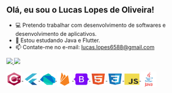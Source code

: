  <h2>Olá, eu sou o Lucas Lopes de Oliveira!</h2>
 
- 💻 Pretendo trabalhar com desenvolvimento de softwares e desenvolvimento de aplicativos.
- 🌱 Estou estudando Java e Flutter.
- 📫 Contate-me no e-mail: lucas.lopes6588@gmail.com

 <div>
  <a href="https://github.com/Lucas-Olv">
  <img height="160em" src="https://github-readme-stats.vercel.app/api?username=Lucas-Olv&show_icons=true&theme=flag-india&include_all_commits=true&count_private=true"/>
  <img height="160em" src="https://github-readme-stats.vercel.app/api/top-langs/?username=Lucas-Olv&layout=compact&langs_count=10&theme=flag-india"/>
</div>
<div style="display: inline_block"><br>

  <img align="center" alt="Lucas-Node-js" height="35" width="40" src="https://github.com/devicons/devicon/blob/master/icons/cplusplus/cplusplus-original.svg">
 <img align="center" alt="Lucas-Flutter" height="30" width="40" src="https://github.com/devicons/devicon/blob/master/icons/flutter/flutter-original.svg">
 <img align="center" alt="Lucas-Dart" height="30" width="40" src="https://github.com/devicons/devicon/blob/master/icons/dart/dart-original.svg">
 <img align="center" alt="Lucas-Dart" height="40" width="40" src="https://github.com/devicons/devicon/blob/master/icons/firebase/firebase-plain.svg">
 <img align="center" alt="Lucas-Node-js" height="30" width="40" src="https://github.com/devicons/devicon/blob/master/icons/bootstrap/bootstrap-original.svg">
 <img align="center" alt="Lucas-HTML" height="30" width="40" src="https://github.com/devicons/devicon/blob/master/icons/html5/html5-original.svg">
 <img align="center" alt="Lucas-CSS" height="30" width="40" src="https://github.com/devicons/devicon/blob/master/icons/css3/css3-original.svg">
 <img align="center" alt="Lucas-JS" height="30" width="40" src="https://github.com/devicons/devicon/blob/master/icons/javascript/javascript-original.svg">
 <img align="center" alt="Lucas-Java" height="40" width="40" src="https://github.com/devicons/devicon/blob/master/icons/java/java-original-wordmark.svg">
 

 <!---
Lucas-Olv/Lucas-Olv is a ✨ special ✨ repository because its `README.md` (this file) appears on your GitHub profile.
You can click the Preview link to take a look at your changes.
--->
